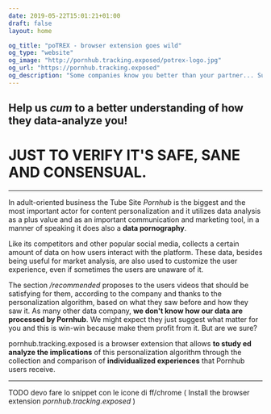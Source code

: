 ```yaml
---
date: 2019-05-22T15:01:21+01:00
draft: false
layout: home

og_title: "poTREX - browser extension goes wild"
og_type: "website"
og_image: "http://pornhub.tracking.exposed/potrex-logo.jpg" 
og_url: "https://pornhub.tracking.exposed"
og_description: "Some companies know you better than your partner... Supervise your personalized experience on Pornhub and your interactions with the website. Take care about your self-intimacy and take control of your sexual archetype"
---
```


## Help us *cum* to a better understanding of how they data-analyze you!

# JUST TO VERIFY IT'S SAFE, SANE AND CONSENSUAL.

___

In adult-oriented business the Tube Site *Pornhub* is the biggest and the most important actor for content personalization and it utilizes data analysis as a plus value and as an important communication and marketing tool, in a manner of speaking it does also a **data pornography**.

Like its competitors and other popular social media, collects a certain amount of data on how users interact with the platform. These data, besides being useful for market analysis, are also used to customize the user experience, even if sometimes the users are unaware of it.

The section */recommended* proposes to the users videos that should be satisfying for them, according to the company and thanks to the personalization algorithm, based on what they saw before and how they saw it. As many other data company, **we don't know how our data are processed by Pornhub**. We might expect they just suggest what matter for you and this is win-win because make them profit from it. But are we sure?

pornhub.tracking.exposed is a browser extension that allows __to study ed analyze the implications__ of this personalization algorithm through the collection and comparison of __individualized experiences__ that Pornhub users receive.

___


TODO devo fare lo snippet con le icone di ff/chrome ( Install the browser extension _pornhub.tracking.exposed_  )
